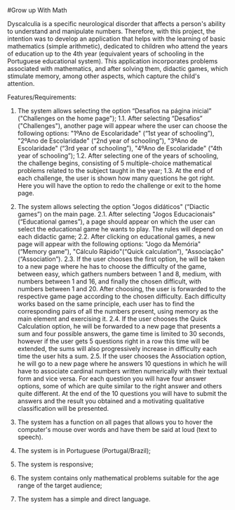 #Grow up With Math

  Dyscalculia is a specific neurological disorder that affects a person's ability to understand and manipulate numbers. Therefore, with this project, the intention was to develop an application that helps with the learning of basic mathematics (simple arithmetic), dedicated to children who attend the years of education up to the 4th year (equivalent years of schooling in the Portuguese educational system). This application incorporates problems associated with mathematics, and after solving them, didactic games, which stimulate memory, among other aspects, which capture the child's attention.

Features/Requirements:
  1. The system allows selecting the option “Desafios na página inicial” ("Challenges on the home page"); 
      1.1. After selecting “Desafios” ("Challenges"), another page will appear where the user can choose the following options: 
           "1ºAno de Escolaridade" (“1st year of schooling”), 
           "2ºAno de Escolaridade" (“2nd year of schooling”), 
           "3ºAno de Escolaridade" (“3rd year of schooling”), 
           "4ºAno de Escolaridade" (“4th year of schooling”); 
      1.2. After selecting one of the years of schooling, the challenge begins, consisting of 5 multiple-choice mathematical problems related to the subject taught in             the year; 
      1.3. At the end of each challenge, the user is shown how many questions he got right. Here you will have the option to redo the challenge or exit to the home                page.
      
  2. The system allows selecting the option "Jogos didáticos" (“Diactic games”) on the main page. 
      2.1. After selecting "Jogos Educacionais" (“Educational games”), a page should appear on which the user can select the educational game he wants to play. The                 rules will depend on each didactic game; 
      2.2. After clicking on educational games, a new page will appear with the following options: 
            "Jogo da Memória" (“Memory game”), 
            "Cálculo Rápido"(“Quick calculation”), 
            "Associação" (“Association”). 
      2.3. If the user chooses the first option, he will be taken to a new page where he has to choose the difficulty of the game, between easy, which gathers numbers            between 1 and 8, medium, with numbers between 1 and 16, and finally the chosen difficult, with numbers between 1 and 20. After choosing, the user is                    forwarded to the respective game page according to the chosen difficulty. Each difficulty works based on the same principle, each user has to find the                  corresponding pairs of all the numbers present, using memory as the main element and exercising it. 
      2.4. If the user chooses the Quick Calculation option, he will be forwarded to a new page that presents a sum and four possible answers, the game time is limited            to 30 seconds, however if the user gets 5 questions right in a row this time will be extended, the sums will also progressively increase in difficulty each            time the user hits a sum. 
      2.5. If the user chooses the Association option, he will go to a new page where he answers 10 questions in which he will have to associate cardinal numbers                  written numerically with their textual form and vice versa. For each question you will have four answer options, some of which are quite similar to the                right answer and others quite different. At the end of the 10 questions you will have to submit the answers and the result you obtained and a motivating                qualitative classification will be presented.
      
  3. The system has a function on all pages that allows you to hover the computer's mouse over words and have them be said at loud (text to speech).
  4. The system is in Portuguese (Portugal/Brazil);
  5. The system is responsive;
  6. The system contains only mathematical problems suitable for the age range of the target audience;
  7. The system has a simple and direct language.
